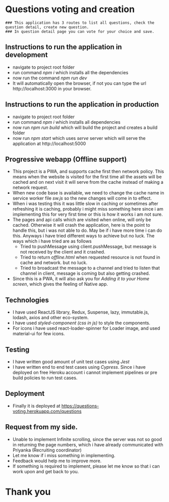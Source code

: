 # Questions voting and creation

    ### This application has 3 routes to list all questions, check the question detail, create new question.
    ### In question detail page you can vote for your choice and save.

## Instructions to run the application in development

- navigate to project root folder
- run command _npm i_ which installs all the dependencies
- now run the command _npm run dev_
- It will automatically open the browser, if not you can type the url http://localhost:3000 in your browser.

## Instructions to run the application in production

- navigate to project root folder
- run command _npm i_ which installs all dependencies
- now run _npm run build_ which will build the project and creates a build folder
- now run _npm start_ which uses _serve_ server which will serve the application at http://localhost:5000

## Progressive webapp (Offline support)

- This project is a PWA, and supports cache first then network policy. This means when the website is visited for the first time all the assets will be cached and on next visit it will serve from the cache instead of making a network request.
- When new code base is available, we need to change the cache name in service worker file _sw.js_ so the new changes will come in to effect.
- When i was testing this it was little slow in caching or sometimes after refreshing it is caching, probably i might miss something here since i am implementing this for very first time or this is how it works i am not sure.
- The pages and api calls which are visited when online, will only be cached. Otherwise it will crash the application, here is the point to handle this, but i was not able to do. May be if i have more time i can do this. Anyways i have tried different ways to achieve but no luck. The ways which i have tried are as follows
  - Tried to pushMessage using client.pushMessage, but message is not received by the client and it crashed.
  - Tried to return _offline.html_ when requested resource is not found in cache and network. but no luck.
  - Tried to broadcast the message to a channel and tried to listen that channel in client, message is coming but also getting crashed.
- Since this is a PWA, it will also ask you for _Adding it to your Home screen_, which gives the feeling of Native app.

## Technologies

- I have used ReactJS library, Redux, Suspense, lazy, immutable.js, lodash, axios and other eco-system.
- I have used _styled-component (css in js)_ to style the components.
- For icons i have used react-loader-spinner for Loader image, and used material-ui for few icons.

## Testing

- I have written good amount of unit test cases using _Jest_
- I have written end to end test cases using _Cypress_. Since i have deployed on free Heroku account i cannot implement pipelines or pre build policies to run test cases.

## Deployment

- Finally it is deployed at https://questions-voting.herokuapp.com/questions

## Request from my side.

- Unable to implement Infinite scrolling, since the server was not so good in returning the page numbers, which i have already communicated with Priyanka (Recruiting coordinator)
- Let me know if i miss something in implementing.
- Feedback would help me to improve more.
- If something is required to implement, please let me know so that i can work upon and get back to you.

# Thank you
